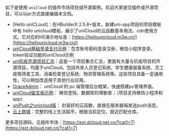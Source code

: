 如下是使用 ``uniCloud`` 的插件市场项目或开源案例。欢迎大家提交插件或开源项目，可以以pr方式直接编辑本文档。

- [Hello uniCLoud]：在HBuilderX 2.5.8+版本，新建uni-app项目的项目模板中有 hello unicloud模板，展示了uniCloud的云函数基本用法、cdn使用方式。它对应的H5演示地址是：[https://hellounicloud.m3w.cn/](https://hellounicloud.m3w.cn/)
- [uniCloud基础登录支付示例](https://ext.dcloud.net.cn/plugin?id=1268)：包含账号密码登录注册，微信小程序登录，token验证功能的uniCloud示例
- [uni抗疫开源项目汇总](https://gitee.com/dcloud/xinguan2020)：这是一个项目集合汇总，里面有大量与抗疫项目的开源项目，均基于uniCloud。包括外来人员登记系统、学生健康报备系统、员工疫情筛查工具、消毒检查登记系统、物资管理系统等。这些项目具备一定通用性，可以稍加改造用于其他行业应用。
- [GraceAdmin](https://ext.dcloud.net.cn/plugin?id=1347)： uniCloud 的 pc 端管理后台框架，快速搭建pc管理界面。
- [uniCloud留言板示例](https://ext.dcloud.net.cn/plugin?id=1267)： 微信登陆，数据库的增删查；（项目支持微信小程序和app）
- [uniPush之unicloud版](https://ext.dcloud.net.cn/plugin?id=1680)： 封装好的云函数，直接在服务器端发送push消息。
- [云上商城](https://ext.dcloud.net.cn/plugin?id=1989)：完整的线上生活超市，根据当前定位，就近匹配仓库。

更多项目源码，见插件市场：[https://ext.dcloud.net.cn/?cat1=7](https://ext.dcloud.net.cn/?cat1=7)
